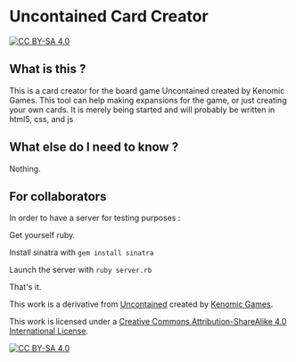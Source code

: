 # Uncontained Card Creator

[![CC BY-SA 4.0][cc-by-sa-shield]][cc-by-sa]

## What is this ?
This is a card creator for the board game Uncontained created by Kenomic Games.
This tool can help making expansions for the game, or just creating your own cards.
It is merely being started and will probably be written in html5, css, and js

## What else do I need to know ?
Nothing.

## For collaborators
In order to have a server for testing purposes :

Get yourself ruby.

Install sinatra with `gem install sinatra`

Launch the server with `ruby server.rb`

That's it.

This work is a derivative from [Uncontained][uncontained] created by [Kenomic Games][kenomic].

This work is licensed under a
[Creative Commons Attribution-ShareAlike 4.0 International License][cc-by-sa].

[![CC BY-SA 4.0][cc-by-sa-image]][cc-by-sa]

[cc-by-sa]: http://creativecommons.org/licenses/by-sa/4.0/
[cc-by-sa-image]: https://licensebuttons.net/l/by-sa/4.0/88x31.png
[cc-by-sa-shield]: https://img.shields.io/badge/License-CC%20BY--SA%204.0-lightgrey.svg
[uncontained]: https://kenoma.itch.io/scp-card-game
[kenomic]: https://kenoma.itch.io/
